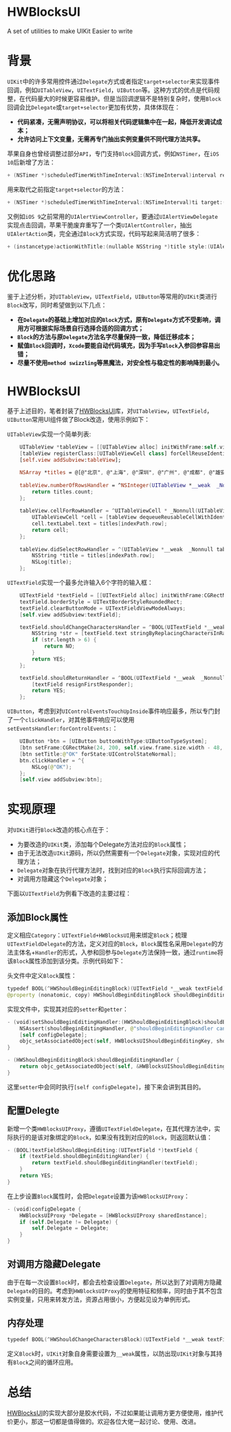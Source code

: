 # HWBlocksUI
A set of utilities to make UIKit Easier to write

# 背景
`UIKit`中的许多常用控件通过`Delegate`方式或者指定`target+selector`来实现事件回调，例如`UITableView`，`UITextField`，`UIButton`等。这种方式的优点是代码规整，在代码量大的时候更容易维护。但是当回调逻辑不是特别复杂时，使用`Block`回调会比`Delegate`或`target+selector`更加有优势，具体体现在：
- **代码紧凑，无需声明协议，可以将相关代码逻辑集中在一起，降低开发调试成本；**
- **允许访问上下文变量，无需再专门抽出实例变量供不同代理方法共享。**

苹果自身也曾经调整过部分`API`，专门支持`Block`回调方式，例如`NSTimer`，在`iOS 10`后新增了方法：
```swift
+ (NSTimer *)scheduledTimerWithTimeInterval:(NSTimeInterval)interval repeats:(BOOL)repeats Block:(void (^)(NSTimer *timer))Block API_AVAILABLE(macosx(10.12), ios(10.0), watchos(3.0), tvos(10.0));
```
用来取代之前指定`target+selector`的方法：
```swift
+ (NSTimer *)scheduledTimerWithTimeInterval:(NSTimeInterval)ti target:(id)aTarget selector:(SEL)aSelector userInfo:(nullable id)userInfo repeats:(BOOL)yesOrNo;
```
又例如`iOS 9`之前常用的`UIAlertViewController`，要通过`UIAlertViewDelegate`实现点击回调，苹果干脆废弃重写了一个类`UIAlertController`，抽出`UIAlertAction`类，完全通过`Block`方式实现，代码写起来简洁明了很多：
```swift
+ (instancetype)actionWithTitle:(nullable NSString *)title style:(UIAlertActionStyle)style handler:(void (^ __nullable)(UIAlertAction *action))handler;
```

# 优化思路
鉴于上述分析，对`UITableView`，`UITextField`，`UIButton`等常用的`UIKit`类进行`Block`改写，同时希望做到以下几点：
- **在`Delegate`的基础上增加对应的`Block`方式，原有`Delegate`方式不受影响，调用方可根据实际场景自行选择合适的回调方式；**
- **`Block`的方法与原`Delegate`方法名字尽量保持一致，降低迁移成本；**
- **赋值`Block`回调时，`Xcode`要能自动代码填充，因为手写`Block`入参回参容易出错；**
- **尽量不使用`method swizzling`等黑魔法，对安全性与稳定性的影响降到最小。**

# HWBlocksUI
基于上述目的，笔者封装了[HWBlocksUI](https://github.com/HighwayLaw/HWBlocksUI)库，对`UITableView`，`UITextField`，`UIButton`常用UI组件做了Block改造，使用示例如下：

`UITableView`实现一个简单列表:
```swift
    UITableView *tableView = [[UITableView alloc] initWithFrame:self.view.bounds];
    [tableView registerClass:[UITableViewCell class] forCellReuseIdentifier:reuseId];
    [self.view addSubview:tableView];

    NSArray *titles = @[@"北京", @"上海", @"深圳", @"广州", @"成都", @"雄安", @"苏州"];
    
    tableView.numberOfRowsHandler = ^NSInteger(UITableView *__weak  _Nonnull tableView, NSInteger section) {
        return titles.count;
    };
    
    tableView.cellForRowHandler = ^UITableViewCell * _Nonnull(UITableView *__weak  _Nonnull tableView, NSIndexPath * _Nonnull indexPath) {
        UITableViewCell *cell = [tableView dequeueReusableCellWithIdentifier:reuseId forIndexPath:indexPath];
        cell.textLabel.text = titles[indexPath.row];
        return cell;
    };
    
    tableView.didSelectRowHandler = ^(UITableView *__weak  _Nonnull tableView, NSIndexPath * _Nonnull indexPath) {
        NSString *title = titles[indexPath.row];
        NSLog(title);
    };
```

`UITextField`实现一个最多允许输入6个字符的输入框：
```swift
    UITextField *textField = [[UITextField alloc] initWithFrame:CGRectMake(20, 100, self.view.frame.size.width - 40, 30)];
    textField.borderStyle = UITextBorderStyleRoundedRect;
    textField.clearButtonMode = UITextFieldViewModeAlways;
    [self.view addSubview:textField];

    textField.shouldChangeCharactersHandler = ^BOOL(UITextField *__weak  _Nonnull textField, NSRange range, NSString * _Nonnull replacementString) {
        NSString *str = [textField.text stringByReplacingCharactersInRange:range withString:replacementString];
        if (str.length > 6) {
            return NO;
        }
        return YES;
    };

    textField.shouldReturnHandler = ^BOOL(UITextField *__weak  _Nonnull textField) {
        [textField resignFirstResponder];
        return YES;
    };
```

`UIButton`，考虑到对`UIControlEventsTouchUpInside`事件响应最多，所以专门封了一个`clickHandler`，对其他事件响应可以使用`setEventsHandler:forControlEvents:`：
```swift
    UIButton *btn = [UIButton buttonWithType:UIButtonTypeSystem];
    [btn setFrame:CGRectMake(24, 200, self.view.frame.size.width - 48, 20)];
    [btn setTitle:@"OK" forState:UIControlStateNormal];
    btn.clickHandler = ^{
        NSLog(@"OK");
    };
    [self.view addSubview:btn];
```
# 实现原理

对`UIKit`进行`Block`改造的核心点在于：
- 为要改造的`UIKit`类，添加每个Delegate方法对应的`Block`属性；
- 由于无法改造`UIKit`源码，所以仍然需要有一个`Delegate`对象，实现对应的代理方法；
- `Delegate`对象在执行代理方法时，找到对应的`Block`执行实际回调方法；
- 对调用方隐藏这个`Delegate`对象；

下面以`UITextField`为例看下改造的主要过程：

## 添加Block属性
定义相应`Category`：`UITextField+HWBlocksUI`用来绑定`Block`；梳理`UITextFieldDelegate`的方法，定义对应的`Block`，`Block`属性名采用`Delegate`的方法主体名+`Handler`的形式，入参和回参与`Delegate`方法保持一致，通过`runtime`将该`Block`属性添加到该分类。示例代码如下：

头文件中定义`Block`属性：
```swift
typedef BOOL(^HWShouldBeginEditingBlock)(UITextField *__weak textField);
@property (nonatomic, copy) HWShouldBeginEditingBlock shouldBeginEditingHandler;
```

实现文件中，实现其对应的`setter`和`getter`：
```swift
- (void)setShouldBeginEditingHandler:(HWShouldBeginEditingBlock)shouldBeginEditingHandler {
    NSAssert(shouldBeginEditingHandler, @"shouldBeginEditingHandler cannot be nil");
    [self configDelegate];
    objc_setAssociatedObject(self, HWBlocksUIShouldBeginEditingKey, shouldBeginEditingHandler, OBJC_ASSOCIATION_RETAIN_NONATOMIC);
}

- (HWShouldBeginEditingBlock)shouldBeginEditingHandler {
    return objc_getAssociatedObject(self, &HWBlocksUIShouldBeginEditingKey);
}

```
这里`setter`中会同时执行`[self configDelegate]`，接下来会讲到其目的。

## 配置Delegte
新增一个类`HWBlocksUIProxy`，遵循`UITextFieldDelegate`，在其代理方法中，实际执行的是该对象绑定的`Block`，如果没有找到对应的`Block`，则返回默认值：
```swift
- (BOOL)textFieldShouldBeginEditing:(UITextField *)textField {
    if (textField.shouldBeginEditingHandler) {
        return textField.shouldBeginEditingHandler(textField);
    }
    return YES;
}
```
在上步设置`Block`属性时，会把`Delegate`设置为该`HWBlocksUIProxy`：
```swift
- (void)configDelegate {
    HWBlocksUIProxy *Delegate = [HWBlocksUIProxy sharedInstance];
    if (self.Delegate != Delegate) {
        self.Delegate = Delegate;
    }
}
```

## 对调用方隐藏Delegate
由于在每一次设置`Block`时，都会去检查设置`Delegate`，所以达到了对调用方隐藏`Delegate`的目的。考虑到`HWBlocksUIProxy`的使用特征和频率，同时由于其不包含实例变量，只用来转发方法，资源占用很小，方便起见设为单例形式。

## 内存处理

```swift
typedef BOOL(^HWShouldChangeCharactersBlock)(UITextField *__weak textField, NSRange range, NSString *replacementString);
```
定义`Block`时，`UIKit`对象自身需要设置为`__weak`属性，以防出现`UIKit`对象与其持有`Block`之间的循环应用。

# 总结

[HWBlocksUI](https://github.com/HighwayLaw/HWBlocksUI)的实现大部分是胶水代码，不过如果能让调用方更方便使用，维护代价更小，那这一切都是值得做的。欢迎各位大佬一起讨论、使用、改进。



